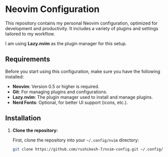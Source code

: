 # Neovim Configuration

This repository contains my personal Neovim configuration, optimized for development and productivity. It includes a variety of plugins and settings tailored to my workflow. 

I am using **Lazy.nvim** as the plugin manager for this setup.

## Requirements

Before you start using this configuration, make sure you have the following installed:

- **Neovim**: Version 0.5 or higher is required.
- **Git**: For managing plugins and configurations.
- **Lazy.nvim**: The plugin manager used to install and manage plugins.
- **Nerd Fonts**: Optional, for better UI support (icons, etc.).

## Installation

1. **Clone the repository:**

   First, clone the repository into your `~/.config/nvim` directory:

   ```bash
   git clone https://github.com/rushikesh-7/nvim-config.git ~/.config/nvim
